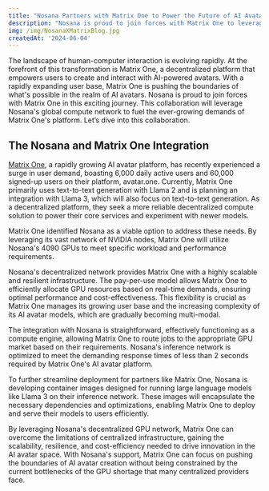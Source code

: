 ```yaml
---
title: "Nosana Partners with Matrix One to Power the Future of AI Avatars"
description: "Nosana is proud to join forces with Matrix One to leverage Nosana's global compute network and fuel the growing demands of Matrix One's platform."
img: /img/NosanaXMatrixBlog.jpg
createdAt: '2024-06-04'
---
```

The landscape of human-computer interaction is evolving rapidly. At the forefront of this transformation is Matrix One, a decentralized platform that empowers users to create and interact with AI-powered avatars. With a rapidly expanding user base, Matrix One is pushing the boundaries of what's possible in the realm of AI avatars.
Nosana is proud to join forces with Matrix One in this exciting journey. This collaboration will leverage Nosana's global compute network to fuel the ever-growing demands of Matrix One's platform.
Let’s dive into this collaboration.

## The Nosana and Matrix One Integration

[Matrix One](https://www.matrix.one/), a rapidly growing AI avatar platform, has recently experienced a surge in user demand, boasting 6,000 daily active users and 60,000 signed-up users on their platform, avatar.one. Currently, Matrix One primarily uses text-to-text generation with Llama 2 and is planning an integration with Llama 3, which will also focus on text-to-text generation. As a decentralized platform, they seek a more reliable decentralized compute solution to power their core services and experiment with newer models.

Matrix One identified Nosana as a viable option to address these needs. By leveraging its vast network of NVIDIA nodes, Matrix One will utilize Nosana's 4090 GPUs to meet specific workload and performance requirements.

Nosana's decentralized network provides Matrix One with a highly scalable and resilient infrastructure. The pay-per-use model allows Matrix One to efficiently allocate GPU resources based on real-time demands, ensuring optimal performance and cost-effectiveness. This flexibility is crucial as Matrix One manages its growing user base and the increasing complexity of its AI avatar models, which are gradually becoming multi-modal.

The integration with Nosana is straightforward, effectively functioning as a compute engine, allowing Matrix One to route jobs to the appropriate GPU market based on their requirements. Nosana's inference network is optimized to meet the demanding response times of less than 2 seconds required by Matrix One's AI avatar platform.

To further streamline deployment for partners like Matrix One, Nosana is developing container images designed for running large language models like Llama 3 on their inference network. These images will encapsulate the necessary dependencies and optimizations, enabling Matrix One to deploy and serve their models to users efficiently.

By leveraging Nosana's decentralized GPU network, Matrix One can overcome the limitations of centralized infrastructure, gaining the scalability, resilience, and cost-efficiency needed to drive innovation in the AI avatar space. With Nosana's support, Matrix One can focus on pushing the boundaries of AI avatar creation without being constrained by the current bottlenecks of the GPU shortage that many centralized providers face.
